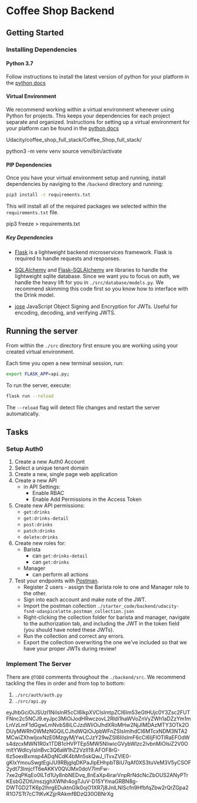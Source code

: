 # Coffee Shop Backend

## Getting Started

### Installing Dependencies

#### Python 3.7

Follow instructions to install the latest version of python for your platform in the [python docs](https://docs.python.org/3/using/unix.html#getting-and-installing-the-latest-version-of-python)

#### Virtual Environment

We recommend working within a virtual environment whenever using Python for projects. This keeps your dependencies for each project separate and organized. Instructions for setting up a virtual environment for your platform can be found in the [python docs](https://packaging.python.org/guides/installing-using-pip-and-virtual-environments/)

Udacity/coffee_shop_full_stack/Coffee_Shop_full_stack/

python3 -m venv venv
source venv/bin/activate


#### PIP Dependencies

Once you have your virtual environment setup and running, install dependencies by naviging to the `/backend` directory and running:

```bash
pip3 install -r requirements.txt
```

This will install all of the required packages we selected within the `requirements.txt` file.

pip3 freeze > requirements.txt

##### Key Dependencies

- [Flask](http://flask.pocoo.org/) is a lightweight backend microservices framework. Flask is required to handle requests and responses.

- [SQLAlchemy](https://www.sqlalchemy.org/) and [Flask-SQLAlchemy](https://flask-sqlalchemy.palletsprojects.com/en/2.x/) are libraries to handle the lightweight sqlite database. Since we want you to focus on auth, we handle the heavy lift for you in `./src/database/models.py`. We recommend skimming this code first so you know how to interface with the Drink model.

- [jose](https://python-jose.readthedocs.io/en/latest/) JavaScript Object Signing and Encryption for JWTs. Useful for encoding, decoding, and verifying JWTS.

## Running the server

From within the `./src` directory first ensure you are working using your created virtual environment.

Each time you open a new terminal session, run:

```bash
export FLASK_APP=api.py;
```

To run the server, execute:

```bash
flask run --reload
```

The `--reload` flag will detect file changes and restart the server automatically.

## Tasks

### Setup Auth0

1. Create a new Auth0 Account
2. Select a unique tenant domain
3. Create a new, single page web application
4. Create a new API
   - in API Settings:
     - Enable RBAC
     - Enable Add Permissions in the Access Token
5. Create new API permissions:
   - `get:drinks`
   - `get:drinks-detail`
   - `post:drinks`
   - `patch:drinks`
   - `delete:drinks`
6. Create new roles for:
   - Barista
     - can `get:drinks-detail`
     - can `get:drinks`
   - Manager
     - can perform all actions
7. Test your endpoints with [Postman](https://getpostman.com).
   - Register 2 users - assign the Barista role to one and Manager role to the other.
   - Sign into each account and make note of the JWT.
   - Import the postman collection `./starter_code/backend/udacity-fsnd-udaspicelatte.postman_collection.json`
   - Right-clicking the collection folder for barista and manager, navigate to the authorization tab, and including the JWT in the token field (you should have noted these JWTs).
   - Run the collection and correct any errors.
   - Export the collection overwriting the one we've included so that we have your proper JWTs during review!

### Implement The Server

There are `@TODO` comments throughout the `./backend/src`. We recommend tackling the files in order and from top to bottom:

1. `./src/auth/auth.py`
2. `./src/api.py`

eyJhbGciOiJSUzI1NiIsInR5cCI6IkpXVCIsImtpZCI6Im53eGtHUjc0Y3Zsc2FUTFNnc2c5NCJ9.eyJpc3MiOiJodHRwczovL2Rldi1haWVoZnVyZWh1aDZzYm1mLnVzLmF1dGgwLmNvbS8iLCJzdWIiOiJhdXRoMHw2NjJlMDAzMTY3OTk2ODUyMWRhOWMzNGQiLCJhdWQiOiJpbWFnZSIsImlhdCI6MTcxNDM3NTA2MCwiZXhwIjoxNzE0MzgyMjYwLCJzY29wZSI6IiIsImF6cCI6IjFlOTlRaEFOdWs4dzcxMWN1R0x1TDB1cHVPTEp5MW5NIiwicGVybWlzc2lvbnMiOlsiZ2V0OmltYWdlcyIsInBvc3Q6aW1hZ2VzIl19.AFOF8rG-6z5oexBxmsp4ADqNCdK4bMn5skQwJ_ITvxZVlE0-gKlxYmouSwgtEgiJU9RBjglqDKPaJIpEHhpbTBiU7qAf0XS3tuVeM3V5yCSOF2ydt73lmjcfT6eAKKV0QVJMx0doV7ImFw-7xe2qPKqEo0ILTd1Uy8nbNEDvq_8nEaXp4irarVnpRrNdcNcZbOUS2ANyPTrKEsbGZOtUmszjghXWNh4ogTJuV-D15YYmaGRBN8g-DWTGD2TK6p2lhrgEDuktnGIk0ojO1XR7j8JnlLNIScfn9HfbfqZbw2rQrZGpa2R1O7STt7cCTtKvKZjjrRAkmfBDzQ30OBNrXg
